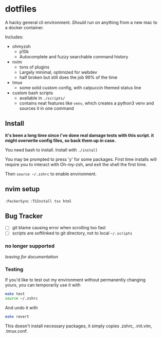 # dotfiles

A hacky general cli environment. _Should_ run on anything from a new mac to a
docker container.

Includes:

-   ohmyzsh
    -   p10k
    -   Autocomplete and fuzzy searchable command history
-   nvim
    -   tons of plugins
    -   Largely minimal, optimized for webdev
    -   half broken but still does the job 99% of the time
-   tmux
    -   some solid custom config, with catpuccin themed status line
-   custom bash scripts
    -   available in `./scripts/`
    -   contains neat features like `venv`, which creates a python3 venv and sources it in one command

## Install

**it's been a long time since i've done real damage tests with this script. it might overwrite config files, so back them up in case.**

You need bash to install. Install with `./install`

You may be prompted to press 'y' for some packages. First time installs will
require you to interact with Oh-my-zsh, and exit the shell the first time.

Then `source ~/.zshrc` to enable environment.

## nvim setup

`:PackerSync`
`:TSInstall tsx html`

## Bug Tracker

-   [ ] git blame causing error when scrolling too fast
-   [ ] scripts are softlinked to git directory, not to local `~/.scripts`

### no longer supported

_leaving for documentation_

### Testing

If you'd like to test out my environment without permanently changing yours, you
can temporarily use it with

```bash
make test
source ~/.zshrc
```

And undo it with

```bash
make revert
```

This doesn't install necessary packages, it simply copies .zshrc, .init.vim, .tmux.conf.
